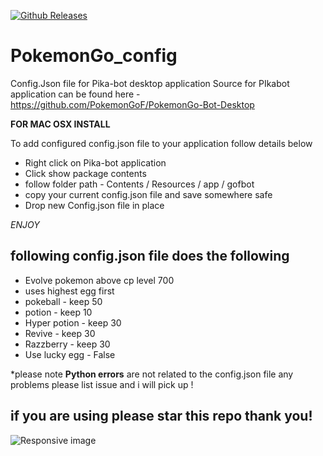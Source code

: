 [![Github Releases](https://img.shields.io/github/downloads/iiCe89/PokemonGo_config.git/latest/total.svg?maxAge=2592000)]()
# PokemonGo_config
Config.Json file for Pika-bot desktop application
Source for PIkabot application can be found here - https://github.com/PokemonGoF/PokemonGo-Bot-Desktop

**FOR MAC OSX INSTALL**

To add configured config.json file to your application follow details below

<ul>
<li>Right click on Pika-bot application</li>
<li>Click show package contents</li>
<li>follow folder path - Contents / Resources / app / gofbot</li>
<li>copy your current config.json file and save somewhere safe</li>
<li>Drop new Config.json file in place</li>
</ul>

*ENJOY*

<h2>following config.json file does the following</h2>

<ul>
<li>Evolve pokemon above cp level 700</li>
<li>uses highest egg first</li>
<li>pokeball - keep 50</li>
<li>potion - keep 10</li>
<liSuper potion - keep 20</li>
<li>Hyper potion - keep 30</li>
<li>Revive - keep 30</li>
<li>Razzberry - keep 30</li>
<li>Use lucky egg - False</li>
</ul>

*please note <strong>Python errors</strong> are not related to the config.json file any problems please list issue and i will pick up ! 
<h2>if you are using please star this repo thank you!</h2>
<img src="https://cdn1.iconfinder.com/data/icons/151-1/500/p-93-256.png" class="img-responsive" alt="Responsive image">
